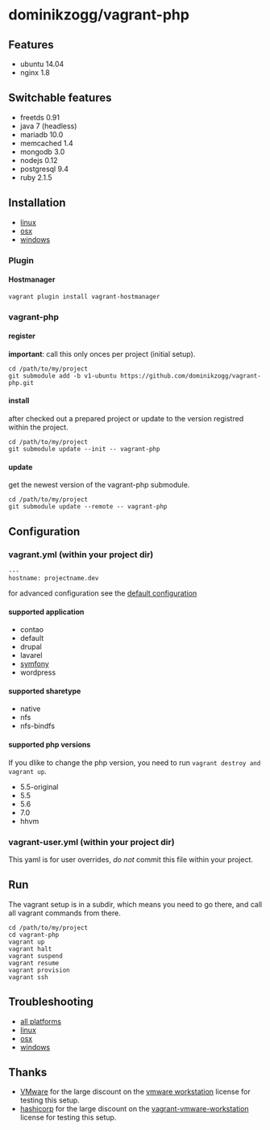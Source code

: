 # dominikzogg/vagrant-php

## Features

 * ubuntu 14.04
 * nginx 1.8

## Switchable features

 * freetds 0.91
 * java 7 (headless)
 * mariadb 10.0
 * memcached 1.4
 * mongodb 3.0
 * nodejs 0.12
 * postgresql 9.4
 * ruby 2.1.5

## Installation

 * [linux][1]
 * [osx][2]
 * [windows][3]

### Plugin

#### Hostmanager

```{.sh}
vagrant plugin install vagrant-hostmanager
```

### vagrant-php

#### register

**important**: call this only onces per project (initial setup).

```{.sh}
cd /path/to/my/project
git submodule add -b v1-ubuntu https://github.com/dominikzogg/vagrant-php.git
```

#### install

after checked out a prepared project or update to the version registred within the project.

```{.sh}
cd /path/to/my/project
git submodule update --init -- vagrant-php
```

#### update

get the newest version of the vagrant-php submodule.

```{.sh}
cd /path/to/my/project
git submodule update --remote -- vagrant-php
```

## Configuration

### vagrant.yml (within your project dir)

```{.yml}
---
hostname: projectname.dev
```

for advanced configuration see the [default configuration][4]

#### supported application

 * contao
 * default
 * drupal
 * lavarel
 * [symfony][5]
 * wordpress

#### supported sharetype

 * native
 * nfs
 * nfs-bindfs

#### supported php versions

If you dlike to change the php version, you need to run `vagrant destroy and vagrant up`.

 * 5.5-original
 * 5.5
 * 5.6
 * 7.0
 * hhvm

### vagrant-user.yml (within your project dir)

This yaml is for user overrides, *do not* commit this file within your project.

## Run

The vagrant setup is in a subdir, which means you need to go there, and call all vagrant commands from there.

```{.sh}
cd /path/to/my/project
cd vagrant-php
vagrant up
vagrant halt
vagrant suspend
vagrant resume
vagrant provision
vagrant ssh
```

## Troubleshooting

 * [all platforms][6]
 * [linux][7]
 * [osx][8]
 * [windows][9]

## Thanks

 * [VMware][10] for the large discount on the [vmware workstation][11] license for testing this setup.
 * [hashicorp][12] for the large discount on the [vagrant-vmware-workstation][13] license for testing this setup.

[1]: doc/installation/linux.md
[2]: doc/installation/osx.md
[3]: doc/installation/windows.md
[4]: vagrant-default.yml
[5]: doc/application/symfony.md
[6]: doc/troubleshooting/allplatforms.md
[7]: doc/troubleshooting/linux.md
[8]: doc/troubleshooting/osx.md
[9]: doc/troubleshooting/windows.md
[10]: https://www.vmware.com
[11]: https://www.vmware.com/products/workstation/features.html
[12]: https://hashicorp.com
[13]: https://www.vagrantup.com/vmware#buy-now
